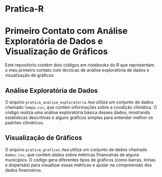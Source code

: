 # Pratica-R
# Primeiro Contato com Análise Exploratória de Dados e Visualização de Gráficos

Este repositório contém dois códigos em notebooks do R que representam o meu primeiro contato com técnicas de análise exploratória de dados e visualização de gráficos.

## Análise Exploratória de Dados

O arquivo `pratica_analise_exploratoria.Rmd` utiliza um conjunto de dados chamado `tempo.csv`, que contém informações sobre a condição climática. O código realiza uma análise exploratória básica desses dados, mostrando estatísticas descritivas e alguns gráficos simples para entender melhor os padrões climáticos.

## Visualização de Gráficos

O arquivo `pratica_graficos.Rmd` utiliza um conjunto de dados chamado `dados.csv`, que contém dados sobre métricas financeiras de alguns municípios. O código gera diferentes tipos de gráficos (como barras, linhas e dispersão) para visualizar essas métricas e ajudar na compreensão dos dados financeiros.


